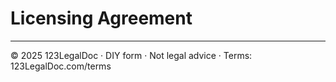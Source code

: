 # Licensing Agreement

---

© 2025 123LegalDoc · DIY form · Not legal advice · Terms: 123LegalDoc.com/terms
